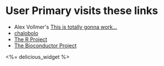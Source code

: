 User Primary visits these links
===============================

* Alex Vollmer's [This is totally gonna work...](http://blog.livollmers.net/)
* [chalobolo](http://chalobolo.blogspot.com/)
* [The R Project](http://r-project.org)
* [The Bioconductor Project](http://bioconductor.org)

<%= delicious_widget %>
